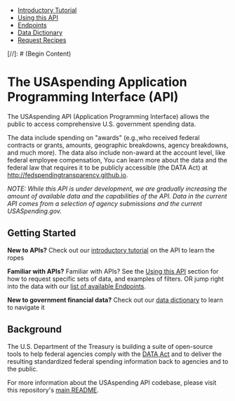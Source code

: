 <ul class="nav nav-stacked" id="sidebar">
  <li><a href="/docs/intro-tutorial">Introductory Tutorial</a></li>
  <li><a href="/docs/using-the-api">Using this API</a></li>
  <li><a href="/docs/endpoints">Endpoints</a></li>
  <li><a href="/docs/data-dictionary">Data Dictionary</a></li>
  <li><a href="/docs/recipes">Request Recipes</a></li>

</ul>
[//]: # (Begin Content)

# The USAspending Application Programming Interface (API)

The USAspending API (Application Programming Interface) allows the public to access comprehensive U.S. government spending data.

The data include spending on "awards" (e.g.,who received federal contracts or grants, amounts, geographic breakdowns, agency breakdowns, and much more). The data also include non-award at the account level, like federal employee compensation, You can learn more about the data and the federal law that requires it to be publicly accessible (the DATA Act) at http://fedspendingtransparency.github.io.

_NOTE:  While this API is under development, we are gradually increasing the amount of available data and the capabilities of the API. Data in the current API comes from a selection of agency submissions and the current USASpending.gov._

## Getting Started <a name="getting-started"></a>

**New to APIs?** Check out our [introductory tutorial](/docs/intro-tutorial) on the API to learn the ropes

**Familiar with APIs?** Familiar with APIs? See the [Using this API](/docs/using-the-api) section for how to request specific sets of data, and examples of filters. OR jump right into the data with our [list of available Endpoints](/docs/endpoints).

**New to government financial data?** Check out our [data dictionary](/docs/data-dictionary) to learn to navigate it

## Background <a name="background"></a>

The U.S. Department of the Treasury is building a suite of open-source tools to help federal agencies comply with the [DATA Act](http://fedspendingtransparency.github.io/about/ "Federal Spending Transparency Background") and to deliver the resulting standardized federal spending information back to agencies and to the public.

For more information about the USAspending API codebase, please visit this repository's [main README](https://github.com/fedspendingtransparency/usaspending-api/blob/master/README.md "USAspending API README").
